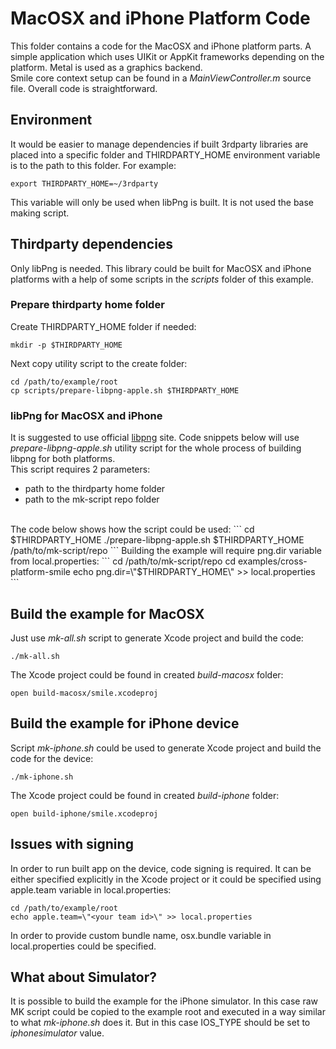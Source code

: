 # MacOSX and iPhone Platform Code

This folder contains a code for the MacOSX and iPhone platform parts. A simple application which uses UIKit or AppKit frameworks depending on the platform. Metal is used as a graphics backend.
<br/>
Smile core context setup can be found in a _MainViewController.m_ source file. Overall code is straightforward.

## Environment

It would be easier to manage dependencies if built 3rdparty libraries are placed into a specific folder and THIRDPARTY_HOME environment variable is to the path to this folder. For example:
```
export THIRDPARTY_HOME=~/3rdparty
```
This variable will only be used when libPng is built. It is not used the base making script.

## Thirdparty dependencies

Only libPng is needed. This library could be built for MacOSX and iPhone platforms with a help of some scripts in the _scripts_ folder of this example.

### Prepare thirdparty home folder

Create THIRDPARTY_HOME folder if needed:
```
mkdir -p $THIRDPARTY_HOME
```
Next copy utility script to the create folder:
```
cd /path/to/example/root
cp scripts/prepare-libpng-apple.sh $THIRDPARTY_HOME
```

### libPng for MacOSX and iPhone

It is suggested to use official [libpng](http://www.libpng.org/pub/png/libpng.html) site. Code snippets below will use _prepare-libpng-apple.sh_ utility script for the whole process of building libpng for both platforms.
<br/>
This script requires 2 parameters:
- path to the thirdparty home folder
- path to the mk-script repo folder
<br/>
The code below shows how the script could be used:
```
cd $THIRDPARTY_HOME
./prepare-libpng-apple.sh $THIRDPARTY_HOME /path/to/mk-script/repo
```
Building the example will require png.dir variable from local.properties:
```
cd /path/to/mk-script/repo
cd examples/cross-platform-smile
echo png.dir=\"$THIRDPARTY_HOME\" >> local.properties
```

## Build the example for MacOSX

Just use _mk-all.sh_ script to generate Xcode project and build the code:
```
./mk-all.sh
```
The Xcode project could be found in created _build-macosx_ folder:
```
open build-macosx/smile.xcodeproj
```

## Build the example for iPhone device

Script _mk-iphone.sh_ could be used to generate Xcode project and build the code for the device:
```
./mk-iphone.sh
```
The Xcode project could be found in created _build-iphone_ folder:
```
open build-iphone/smile.xcodeproj
```

## Issues with signing

In order to run built app on the device, code signing is required. It can be either specified explicitly in the Xcode project or it could be specified using apple.team variable in local.properties:
```
cd /path/to/example/root
echo apple.team=\"<your team id>\" >> local.properties
```
In order to provide custom bundle name, osx.bundle variable in local.properties could be specified.

## What about Simulator?

It is possible to build the example for the iPhone simulator. In this case raw MK script could be copied to the example root and executed in a way similar to what _mk-iphone.sh_ does it. But in this case IOS_TYPE should be set to _iphonesimulator_ value.

